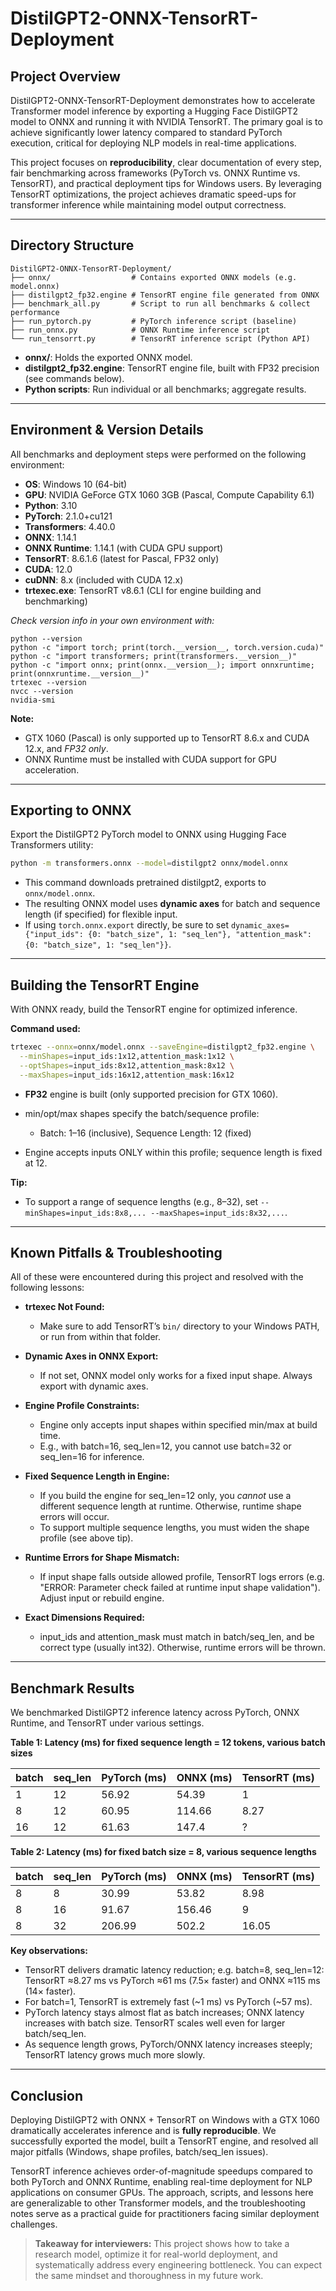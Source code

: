 # DistilGPT2-ONNX-TensorRT-Deployment

## Project Overview

DistilGPT2-ONNX-TensorRT-Deployment demonstrates how to accelerate Transformer model inference by exporting a Hugging Face DistilGPT2 model to ONNX and running it with NVIDIA TensorRT. The primary goal is to achieve significantly lower latency compared to standard PyTorch execution, critical for deploying NLP models in real-time applications.

This project focuses on **reproducibility**, clear documentation of every step, fair benchmarking across frameworks (PyTorch vs. ONNX Runtime vs. TensorRT), and practical deployment tips for Windows users. By leveraging TensorRT optimizations, the project achieves dramatic speed-ups for transformer inference while maintaining model output correctness.

---

## Directory Structure

```
DistilGPT2-ONNX-TensorRT-Deployment/
├── onnx/                  # Contains exported ONNX models (e.g. model.onnx)
├── distilgpt2_fp32.engine # TensorRT engine file generated from ONNX
├── benchmark_all.py       # Script to run all benchmarks & collect performance
├── run_pytorch.py         # PyTorch inference script (baseline)
├── run_onnx.py            # ONNX Runtime inference script
└── run_tensorrt.py        # TensorRT inference script (Python API)
```

* **onnx/**: Holds the exported ONNX model.
* **distilgpt2\_fp32.engine**: TensorRT engine file, built with FP32 precision (see commands below).
* **Python scripts**: Run individual or all benchmarks; aggregate results.

---

## Environment & Version Details

All benchmarks and deployment steps were performed on the following environment:

* **OS**: Windows 10 (64-bit)
* **GPU**: NVIDIA GeForce GTX 1060 3GB (Pascal, Compute Capability 6.1)
* **Python**: 3.10
* **PyTorch**: 2.1.0+cu121
* **Transformers**: 4.40.0
* **ONNX**: 1.14.1
* **ONNX Runtime**: 1.14.1 (with CUDA GPU support)
* **TensorRT**: 8.6.1.6 (latest for Pascal, FP32 only)
* **CUDA**: 12.0
* **cuDNN**: 8.x (included with CUDA 12.x)
* **trtexec.exe**: TensorRT v8.6.1 (CLI for engine building and benchmarking)

*Check version info in your own environment with:*

```
python --version
python -c "import torch; print(torch.__version__, torch.version.cuda)"
python -c "import transformers; print(transformers.__version__)"
python -c "import onnx; print(onnx.__version__); import onnxruntime; print(onnxruntime.__version__)"
trtexec --version
nvcc --version
nvidia-smi
```

**Note:**

* GTX 1060 (Pascal) is only supported up to TensorRT 8.6.x and CUDA 12.x, and *FP32 only*.
* ONNX Runtime must be installed with CUDA support for GPU acceleration.

---

## Exporting to ONNX

Export the DistilGPT2 PyTorch model to ONNX using Hugging Face Transformers utility:

```bash
python -m transformers.onnx --model=distilgpt2 onnx/model.onnx
```

* This command downloads pretrained distilgpt2, exports to `onnx/model.onnx`.
* The resulting ONNX model uses **dynamic axes** for batch and sequence length (if specified) for flexible input.
* If using `torch.onnx.export` directly, be sure to set
  `dynamic_axes={"input_ids": {0: "batch_size", 1: "seq_len"}, "attention_mask": {0: "batch_size", 1: "seq_len"}}`.

---

## Building the TensorRT Engine

With ONNX ready, build the TensorRT engine for optimized inference.

**Command used:**

```bash
trtexec --onnx=onnx/model.onnx --saveEngine=distilgpt2_fp32.engine \
  --minShapes=input_ids:1x12,attention_mask:1x12 \
  --optShapes=input_ids:8x12,attention_mask:8x12 \
  --maxShapes=input_ids:16x12,attention_mask:16x12
```

* **FP32** engine is built (only supported precision for GTX 1060).
* min/opt/max shapes specify the batch/sequence profile:

  * Batch: 1–16 (inclusive), Sequence Length: 12 (fixed)
* Engine accepts inputs ONLY within this profile; sequence length is fixed at 12.

**Tip:**

* To support a range of sequence lengths (e.g., 8–32), set `--minShapes=input_ids:8x8,... --maxShapes=input_ids:8x32,...`.

---

## Known Pitfalls & Troubleshooting

All of these were encountered during this project and resolved with the following lessons:

* **trtexec Not Found:**

  * Make sure to add TensorRT’s `bin/` directory to your Windows PATH, or run from within that folder.

* **Dynamic Axes in ONNX Export:**

  * If not set, ONNX model only works for a fixed input shape. Always export with dynamic axes.

* **Engine Profile Constraints:**

  * Engine only accepts input shapes within specified min/max at build time.
  * E.g., with batch=16, seq\_len=12, you cannot use batch=32 or seq\_len=16 for inference.

* **Fixed Sequence Length in Engine:**

  * If you build the engine for seq\_len=12 only, you *cannot* use a different sequence length at runtime. Otherwise, runtime shape errors will occur.
  * To support multiple sequence lengths, you must widen the shape profile (see above tip).

* **Runtime Errors for Shape Mismatch:**

  * If input shape falls outside allowed profile, TensorRT logs errors (e.g. "ERROR: Parameter check failed at runtime input shape validation"). Adjust input or rebuild engine.

* **Exact Dimensions Required:**

  * input\_ids and attention\_mask must match in batch/seq\_len, and be correct type (usually int32). Otherwise, runtime errors will be thrown.

---

## Benchmark Results

We benchmarked DistilGPT2 inference latency across PyTorch, ONNX Runtime, and TensorRT under various settings.

**Table 1: Latency (ms) for fixed sequence length = 12 tokens, various batch sizes**

| batch | seq\_len | PyTorch (ms) | ONNX (ms) | TensorRT (ms) |
| ----- | -------- | ------------ | --------- | ------------- |
| 1     | 12       | 56.92        | 54.39     | 1             |
| 8     | 12       | 60.95        | 114.66    | 8.27          |
| 16    | 12       | 61.63        | 147.4     | ?             |

**Table 2: Latency (ms) for fixed batch size = 8, various sequence lengths**

| batch | seq\_len | PyTorch (ms) | ONNX (ms) | TensorRT (ms) |
| ----- | -------- | ------------ | --------- | ------------- |
| 8     | 8        | 30.99        | 53.82     | 8.98          |
| 8     | 16       | 91.67        | 156.46    | 9             |
| 8     | 32       | 206.99       | 502.2     | 16.05         |

**Key observations:**

* TensorRT delivers dramatic latency reduction; e.g. batch=8, seq\_len=12: TensorRT ≈8.27 ms vs PyTorch ≈61 ms (7.5× faster) and ONNX ≈115 ms (14× faster).
* For batch=1, TensorRT is extremely fast (\~1 ms) vs PyTorch (\~57 ms).
* PyTorch latency stays almost flat as batch increases; ONNX latency increases with batch size. TensorRT scales well even for larger batch/seq\_len.
* As sequence length grows, PyTorch/ONNX latency increases steeply; TensorRT latency grows much more slowly.

---

## Conclusion

Deploying DistilGPT2 with ONNX + TensorRT on Windows with a GTX 1060 dramatically accelerates inference and is **fully reproducible**. We successfully exported the model, built a TensorRT engine, and resolved all major pitfalls (Windows, shape profiles, batch/seq\_len issues).

TensorRT inference achieves order-of-magnitude speedups compared to both PyTorch and ONNX Runtime, enabling real-time deployment for NLP applications on consumer GPUs. The approach, scripts, and lessons here are generalizable to other Transformer models, and the troubleshooting notes serve as a practical guide for practitioners facing similar deployment challenges.

> **Takeaway for interviewers:**
> This project shows how to take a research model, optimize it for real-world deployment, and systematically address every engineering bottleneck. You can expect the same mindset and thoroughness in my future work.
